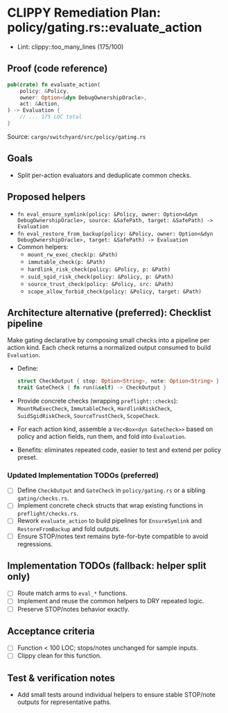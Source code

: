 # CLIPPY Remediation Plan: policy/gating.rs::evaluate_action

- Lint: clippy::too_many_lines (175/100)

## Proof (code reference)

```rust
pub(crate) fn evaluate_action(
    policy: &Policy,
    owner: Option<&dyn DebugOwnershipOracle>,
    act: &Action,
) -> Evaluation {
    // ... 175 LOC total
}
```

Source: `cargo/switchyard/src/policy/gating.rs`

## Goals

- Split per-action evaluators and deduplicate common checks.

## Proposed helpers

- `fn eval_ensure_symlink(policy: &Policy, owner: Option<&dyn DebugOwnershipOracle>, source: &SafePath, target: &SafePath) -> Evaluation`
- `fn eval_restore_from_backup(policy: &Policy, owner: Option<&dyn DebugOwnershipOracle>, target: &SafePath) -> Evaluation`
- Common helpers:
  - `mount_rw_exec_check(p: &Path)`
  - `immutable_check(p: &Path)`
  - `hardlink_risk_check(policy: &Policy, p: &Path)`
  - `suid_sgid_risk_check(policy: &Policy, p: &Path)`
  - `source_trust_check(policy: &Policy, src: &Path)`
  - `scope_allow_forbid_check(policy: &Policy, target: &Path)`

## Architecture alternative (preferred): Checklist pipeline

Make gating declarative by composing small checks into a pipeline per action kind. Each check returns a normalized output consumed to build `Evaluation`.

- Define:

  ```rust
  struct CheckOutput { stop: Option<String>, note: Option<String> }
  trait GateCheck { fn run(&self) -> CheckOutput }
  ```

- Provide concrete checks (wrapping `preflight::checks`): `MountRwExecCheck`, `ImmutableCheck`, `HardlinkRiskCheck`, `SuidSgidRiskCheck`, `SourceTrustCheck`, `ScopeCheck`.
- For each action kind, assemble a `Vec<Box<dyn GateCheck>>` based on policy and action fields, run them, and fold into `Evaluation`.
- Benefits: eliminates repeated code, easier to test and extend per policy preset.

### Updated Implementation TODOs (preferred)

- [ ] Define `CheckOutput` and `GateCheck` in `policy/gating.rs` or a sibling `gating/checks.rs`.
- [ ] Implement concrete check structs that wrap existing functions in `preflight/checks.rs`.
- [ ] Rework `evaluate_action` to build pipelines for `EnsureSymlink` and `RestoreFromBackup` and fold outputs.
- [ ] Ensure STOP/notes text remains byte-for-byte compatible to avoid regressions.

## Implementation TODOs (fallback: helper split only)

- [ ] Route match arms to `eval_*` functions.
- [ ] Implement and reuse the common helpers to DRY repeated logic.
- [ ] Preserve STOP/notes behavior exactly.

## Acceptance criteria

- [ ] Function < 100 LOC; stops/notes unchanged for sample inputs.
- [ ] Clippy clean for this function.

## Test & verification notes

- Add small tests around individual helpers to ensure stable STOP/note outputs for representative paths.
